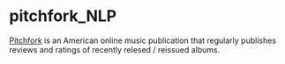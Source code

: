 # pitchfork_NLP

[Pitchfork](https://pitchfork.com/) is an American online music publication that regularly publishes reviews and ratings of recently relesed / reissued albums.
